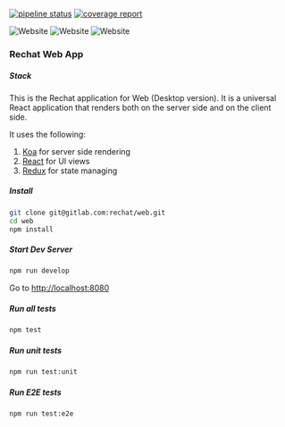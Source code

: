 [![pipeline status](https://gitlab.com/rechat/web/badges/stage/pipeline.svg)](https://gitlab.com/rechat/web/commits/stage)
[![coverage report](https://gitlab.com/rechat/web/badges/stage/coverage.svg)](https://gitlab.com/rechat/web/commits/stage)

![Website](https://img.shields.io/website/https/rechat.com.svg?down_message=down&label=production&logo=data%3Aimage%2Fpng%3Bbase64%2CiVBORw0KGgoAAAANSUhEUgAAAJYAAACWCAYAAAA8AXHiAAAABGdBTUEAALGPC%2FxhBQAAACBjSFJNAAB6JgAAgIQAAPoAAACA6AAAdTAAAOpgAAA6mAAAF3CculE8AAAABmJLR0QA%2FwD%2FAP%2BgvaeTAAAAB3RJTUUH4wYWDhkBQK%2BK6wAAH39JREFUeNrtnXuUXEWdxz9V93b3TCaZTIYkGAIhRAyBFQR5H5Fl1eDhtSjiA3XDQ0QEjOCKCscH7oIo4ArqssFFXhtkXYUIKCworC6yESTCEldAESQBEpKQyWSSmcz0vVX7R1V193T6ce%2Ft7pme5H7PqdPd91HPb%2F%2FqV7%2F6VZWgURw%2BBAJQNngIwAM0ghAAbZ8VeMAsYA6wFzAb2B2YAfQCPcBUIAdkgQzg2yBtECWfLuyI0CVBlXwqILAhD4wAw0A%2FsAnYCKwHXgZeAV4EVgFr0IQIsK0CEg9hr2TRBCX3HutsKPPJG%2BXwofIrprFzhAwXrk1DcCBwOHAIsABDpO6G0k4RBxrYjCHas8ATwOPAk0j60GCpZYSBRgHF1klIsGSNO5pUTnooNBrBdOC9CE4GjsRIokrFVYiCLCvNiyhUR%2FFX8Zoo%2BaxVlfVKFuWZ0mcr1Va1OMqvx0krWl51hWe0rRtd8qyT7pXqbiOa5QjuBpYh2AAIFJKidDRIQK54xR1NKJdpJ6bnA58GTgOmlRTBiW%2BBQNhiF%2BlSXkUuR5r2Q6X81rrePtBlwakVro36gDuA69D80XaPpW1rEINg0YlVWUqFGD3pMmARRi8qZbuMlUaKsUSldhoG%2Fg3Tnq%2FgdOUE0itao48mlYchlAQ%2BBXwVo3AX1feUTBMNmmKbSsxA4DLg2xTbNCw8HYFc9QkwmlQ%2BZjQyD7gFeDspoXYklBPsEeAM4AWKbW9Qh1y1iVAklTMhBMDJwK0YKRWQEmpHhCOYj5FepwN3298hTu%2BqQS5Z9U4pqXSBVBcDP8GYC1zCKal2PAiKJOrGtPnFlAuSw4aqRlCZWIcNlY4FJIIA%2BBpwlY1c2wRS7NhwynuAafuvoQnQJbypQq7tieUeNENoH02I5mvAJTjG6rL3dMmnrnC9HLrsWV3lPnWu6xrx1Us7yb2kiFqeSunVqqe4eYxS7u3zJNF41i5%2FCUbAhGj8Ql9VgVyju7HDKirqnwO%2BQapP7ewo1bs%2Bj5FgoxX6x4s6VzUdy%2BlUp2BIlY76UrgBnMJw4hSKwqbiwwZFaeUsrvOB5ZgpGUUtRT%2FFzgTHhT7gCOCPGD1coSlILUOWUmVdF2abbsCQKiQlVYoiJIYT04AbUIUZSgMroIoTlOaGZ2fzLgSOoYaoS7FTw6lKxyC5EGclKFH6BYcWRoFuKnVP4HcYadXovHyKHReOGxuBtwIvYUaQCkq7OI20kusSNL12eCm2mxevNDSt9Dvqe3FDvfdpYdpRzBuNxl9r6N%2BsuJsThLVp9QKXFK5ZRjmJ5RT2%2FYAVQEcJI1OkqAbHkW3AwcAfsFxyEssR6JMYUgWkpEpRHwLDlQ4Md9y1UX5VuwIftDdThT1FVDiufBDDoRAQsuTG32IWNYSk0ipFdDjBNAPDIQDPuacCnFj11fZ2u03RPjjJckU714heNEfam5WNoRPT17v52BnLXL%2FcjjNHYLi00ZkYDsSIMkWcbnBnrOCdscz1y%2B0WzcwADoQi0w6zn4oUKZLBcecwKBLrYPuZKu0pksJx52BwTlxmhXLpzRQp4sJxZwEazwdmodm97Gbt16Mo8vWU3EaU4GqrjCstfq12v9bC2ErxR81r3HJFfb7a4t5abVFaRkH1skSpv%2Fp5dLHsAezmYzbo6KlQpZUR1XW3UTfaOO9Gce%2BNk37csjRSrqjPxylDpXInqYuoLtEGjjtTgT0kZtcXSBX3FI3DcWgviVkiDzvvQDpF8%2BA4NFtCQb9KkaJZ2N0HZiZWxhu1QidV8KOkG%2BXdat9bjWYNbMZ6FiB6ejOlddRyrxURRYFttFCNrINLGreO8L3VaNbAZqyVl%2Bgjw16J0eJTpGgmpkrM2nxIjaMpGkfB5CAxG8mmSNFMZH1aRCw51isRtVUBdGo3aQPkfMyW182FBjXUeDSx4HbN9EB6ltgalAKVMm2skfHR%2BA1FUT5kV9CZhXmzBXoMG3QkhP4h6BvQBAOgRrRxuu4UyBxIAWFI43mqNeSeqE6A9TYUjl8u323OXxp9PJQkKAWoYdhvb8ETP8qhwkQxJkKoYOs2zYaNsGqN5n%2BfUyx%2FSvHo05pXV2uU0ogpAj8DYdBA%2B8eZY5woaN68ruOQLzhoaCswqRn5kxLUIBy8n%2BCJH7fHmGDrEDz6hOLWe0N%2B8lDIYJ9G9giEZyRYipZgsKXbZWttA2MQbFpKGcIEoZFiXZ2w8CjJ7VdleOaeHIvP9skGEG4Gz09tLC2CqE%2BsuKK%2F5JoQNjAGwaYlJXge%2BJ5Zg1Qgm4I9dhNcd2mGp5bl%2BJsjJeF6jbTvNWVmIaprSgN1Oq6I7jIlJMU9G5qzF0KbQQhDNEeyIIR93ih4%2BJYsV3w%2BQ7gZRFgcRTa01wPUrpdG6nT892qong%2B2%2By1b0xW2IcFcaX3PSLAghEvP9Vl2fYZsACo%2FDra3HRdip6xKKY0EywfwnoUedy%2FJklOgQtstpmgY7gSC5qFNpVU5hICMb8h17FGSpVdnYGtKrCZBypb0wxMIjlynHufx5fN91Osaz%2B1unobEYafsCsvhe0ax%2F8pin6OO8IwpIt1vpyGkxMJ0f0ob3euaL%2FhI35gn0l4xOVJiWXjSGFYPP1Cy6EQP%2BjUylVqJkVzHIsL9BuAMm1FCsya7neK%2B%2BHQP2SEIQyu1xtt2lDQPY5n3srSSS6wWK%2BrOih4lCFGcymkEUpp4DvorybuPlLBlbG1bbgZBlpZdFEPsEetYDqbK0mrMZaYV%2BdOmAtes16x5TRv%2FixrPSglvmCGY0WtqXani9E4SKPtv%2B8DxHvc%2F1NrNDQX2j2FnBcIQCECHjF4%2B7HzNfBBecbu8sInSutloO2KFoXHm%2BeelAVdcFeDPEARB9eeFgO4p8Nb5kk99xOO97%2FaMY59ORi4nof7mCMmkXsFg3jZ8E8sohXFGDAMItwLD2jgodgp6psIuUwSTOoqngY%2FkoX8QNvRrhrdAUOZrJmg%2FTw1DrKi1Vm2TCPe7GTqWJYPwhDm6PENNoaGB%2Fi3wy%2F9R%2FNd%2FhZx2qs%2FNX8%2BQyxWlXxxIYd7bc7Zg%2F70ljz2pkJMbbDhbP8IRahuoLRp%2FsuDAAyTHHCo58iDBPnMlb5gJ3V2CTIlfrwphaBg29GleelXz1DOKXz%2BheORJzdqXNQgQU4pkrdpu5d8r%2Fa52LWZ5%2FVgR6LJPqvxuBpzUsaEmPJBTQE4V3HFHgASWfitT%2BA%2FERaiMbeug%2FQSPPabtoR2NlcXzQOch7NPsNldy1tk%2Bp53kse%2Feoi75pQddk6BrkmDP2YK3HypZvAgGtsJDj4bceGfIA79SBMMar0cUBj6j6rLS90q%2Fq12LWd62NzdEGpRY%2FSTIQ2a24PYfByx7ICy4IyfFfvMEidlpITB%2BX2GfpqcDrvpShmfvy%2FGPn%2FHZ900m4iA0%2BXQj3HK9qeBrZvWq0PqaTemCkxd6%2FPSGLCuWZTn5OI9wE%2Bhhk%2BZ4ou2JFQca%2B0%2FNCv713w2jkuhZ7pXZu5rhWFIF2Y3wwg2aU07w%2BP3Pclz8cZ%2BuLkMmbQcavmckmhvhlue54GsmjOJe6msWWpPL%2FgskP7k%2By73fzzJ7F0HYR82BT6shq9khGraNNAMJ7CkqBHKw4llNX79GygQjJ9uwu%2FQK8AwBauaH7b8Lu%2Fu52gLf%2BmqGO%2F85yxtmCgJrG%2FO9xk0ZjpRSGmkWhHDiOyRP3ZPluGMkwXqN7%2BY9o9QnMZ6t81zpIU3RG3uskCQtDXjQv0WzcaO9lDDPGVmSjVpxlOkwQoAOIDMCd12f4cIzfYLA5MP3WuNB4SRZEELvNMF9N2f5%2BEd9Qy4%2FYl1W06GjlLsMbWduaBhWUvg56OgouZYA1QZSNZO3aXnD8B%2FXZzj5WI98YLwoxgLOkVFp%2BN6VGdDwr0vrm22ajebrWONssBMCyMO8WYLdZonitQRl6B8AVLz3pQTdp%2Fn2l8eeVKV5kHY24oavZzhhoUfQN7YKvWzanBI0l1RVdJd6c2ieB2zRnPJOzxxNFcYXWC76V9dqyOvI9eN5EL6uOfMDPuct8gjGgVQO7s8ggJuuzjB3d0E4aAgXW6eixjNV7slRkTeCVtmyqsVfYZCQyUC%2BH%2BbNkyz%2BmHFN8BqQyc%2BtMglEIaYUEA7B3LmSa75k2DTePl1Smj%2FWzOmC677iw3BZYaIKhFoDsir3WmNuaALJpJ0b8%2B1SLt%2Bv8emb5%2FMbNL1T4AffzdA7VRTmDROlDaxYqSAjiqPCmi8Bg5p%2FuNCnt8eO%2FhqYryzYq5x9K2E9%2BnZh7t8u9PjQiRLVp8eE8O2nvNsaHB7UsAECCUGg6z4vJgmOP9bjui9m2HsvQ6okw3mtjfRZu07z5DMKOutvKiKlMSsccajko%2B%2FzCqO%2FuAjDoldHuZjUGgJlJHBcwrrnL73AZ9nDiuGw9dtMtIZYDQynHRnedojkzE%2F6TJlC5T0g7JxerhPm7S7468M83rxPcTojqY1IKdOFPbxcsek1jdcr6lrvhQBGNJ8%2BI2MGpSp%2BN6hK3nl1rebPqzV9A9CZgzm7Ct44V%2BD7xamauAOKMDRG1Pe%2F22PpnQFyWv1yNYLmE6tBA6kjxEnv8jjpXfFax1V6I4ZH12C33RWCL%2BqWxelWe8%2BXnHyslyj90EqiXy1XXLEk4NGnFINbzEJaLcDrgH3mCs77kMcnPuzj%2BQkm2O2zZ3%2FAY%2BndYcu3dmrbVTpKQRAY5TNKcFKqEVKFNo7%2FeULxwKMKJptrtSzNUgJbNacu9OjsILZupSyprrw%2B4Jj3D%2FOLXynjqjMJZLeZXA89ePZPmgsuznP8WSNsscvU4hh%2B3SDm6CMkb9lPoLeWjRCTzK7UCK2xYzVJefdLlfc6oZmenpd%2FN4A8eOWKSIVyBSHQIXjPsSYDMgapQru0%2F5YfhVz61Tx%2Br8DrtqSxyrsKrXdHJ2RnC37%2BYMhZnx1JVC5H%2BhP%2B2oNtunqdNaP9Go%2BiDBN0aUsQmH%2F10jtD7n8oRE6t7xkhJTAMb5orOOjNpiqjSitt7V6bBjRf%2FqcAekRhvq%2BSZUUpGBkBf5bgx%2FeG3PvzEBHTe8PlbeFRErLCSOMWYYezvCeB81p9%2Fi%2Baiy7PQ1c0E4MUwDbN4QdIstniqC5Smjb%2Bu36mWL1K4XeU%2BVBVgVaAL7jh9vjeG06aHrCvYMZM0COtW%2FndtjrWWMGN4LZshQ9fMMKGPvAytgGjlDWEww80rROn%2BK49H%2Fi1GSQ4l5hCEDbIkk9pu8UueOz%2FFOtfj%2Be94fSy3h7B%2FLkShmvoWW2pY00QhKFprG3DcOo5I%2Fz2KYXfHb17cb5f%2By%2Bw3WCMKvLs6uv%2F%2B72GYU3QD%2BFASdhiw0DJ5wAEAyCGYMMqzfN%2FMZUdZ4TnpOKCuQLyumWaS%2FsZSMcAzuPU92HDRs37zsnz38tD%2FF2iewAIYRTr3GSYs1vMyW4NCMjnYZ8Fgs7pHrlsdMkjBQwOgm%2F94uOQw6Wx1xwR92j5WNhpieX7sHyF4iOL87y4ShtS5Ylc0QLjczV9F8Gu0%2BMRyz2XzcKdS7INlyfWiNimPWu6KBiZW4F4iynqoRVeDs3MnjUqDm2Dy78TcM2SgECC12P85WPl3fp99U6GSQ34fTXSsI24Xff0YJckxShzDLTG8t6GcKRat0Fz5HtHeOFPCq%2FXKM1hAgc4ARDAlKnFf36ihh4n80wuK1pqGmrbxRQFy3tZaGRhg9bGhWTfNwrImS25owzxK0cIKOi2G5m364rkasjlgCTrASKibYlVsLyXhUbgKvErF%2FpI6x%2FeKPxSv%2FiJhhZmuu10LDfn99CjigceCenqKvpVhXk498Mes2eJZKuc7Sz%2FoQdKPny8x9K7AuO9kMQXfILa7caqHG2nYzli%2FfyXIVdfFuDPFASBxvcFweuakUHNN76UKaxWjgtHxovP8%2FiP%2FwwZCRrzTZpoXeBYof26QtvwuS4BM8GfAf4MgegF9hLc9OOQNWt1YXvH2AW2UuuA%2FSSL3mM3WEv69xIwODIq24nQAsN3%2FcmRlrvNtBtsgZUCAmMGCAJjTPQ92LBW8z07T5Z0EtVJrc%2Be69PVLQjzCYihAQ8GBqxffCM%2BYGMcCom2kFytmStsVobLfIPCAJgs%2BN4dIa9vbFxq7bO34GPv92CT3RYyRjm1tZ4PbDb5EiTsFsdFXJVIlBal03Y6Vq14tAa%2FA15dpbj5hyGf%2FaSfXNeyNXvRJ3xuuytk04jZ1CwqObSVWBu3wMAg9HRHe8%2B9KwQMj8DJZ47w0lpNLjt2B3Z6EjYPAhE9KpJgwk3pqBDoEiy5PeTcRT6Tu5IZJ6Uw5oa5ewjO%2FYjH168L8OKsFtaAD32bNK%2Bt0%2FR0Rx%2BpumdyWdjwuubZlQppR78NIU73JjH7j7UI7adj1YHS4E2CP%2F9JcfudhgVJG8S56y4%2B22f6LEEwHMNRD7tubxBeetW0Zpyu0NnQjj5cggR%2FMshOkJPKQqVrFZ7xJ4PsAL8r4vstPk6yvf2xquk31h34u7eGjOSLLihxIazUmrWr4PyP%2BtCvC%2Ft7RvI5sqtzVj5jmB0nD87p7iPv85BZIym1Pc9nVKh0rSwICcEWmAwwaPJW9%2F0o%2FmZt54%2FVYl1BKfC64PcrFT%2B6OyxcSwIntc4%2Fy2PWHpJgWzz3Yjx44n%2FtyDDukiwFBx8gOe%2BjHmqtJpOLNzqVwqz%2BDtdr9p0rWPlwjo990EOt0wWXmvHChOsKHbQCcoLv3Gy6w6Sre53UmrGLYPGZHgxEXymsFdAh%2BO1KxfBwfMnppNY3L8tw%2FAkeI6t1YSqrsAkbow%2F7dEfjeT4wAvk1muOP83hkWZY5uwmWfCPDmWf4BGvHl1wTllhKgZwMj61Q3HO%2FtWslnPtzUuvc0z3mzpMEQ9FW2ygNogP%2B%2FJLmdyvjd4duYjybhWU3ZfnMZ3zENgjWa%2FSg8fcq9C7a%2FFaDZtvJcL1m1kzBkmuz%2FPTWLL12AapScNM%2FZTjz9PEl14QlFthuwxNc%2B33DqKRLwNxql55uwUUf92CLRkSUWp4EhjT3PGCIFddk4Mjl%2BfDNL2d4%2BsEcf784w1veLJg6GXwFXgg5Cb3d8FcLBB96v8%2FtN2T5wy9yfGKR2X7cuTu7wxTGm1yCNw0FmF3DG4aUoLbCwfsLnrgv2bAjCExX8KVvBlz%2B9Xz9fd4l6M3w4A%2ByLDxGGj%2F2BKVxpoKtg3Dwu4d5brVG5iLs2yBADcPecwRPP5ijsyOZ%2BcNtDeDyrrVxm%2B7rM9dzOeieCtO6ReEPVP5OaVzucIWzLspz820B%2Fq5juvFa2L6jwjijDw3X3mhqLanjnJNaXZPgs%2Bf4sFUbI2qd9JUCrxOef1Zx9%2F3JBxLu7Gp3rDAYvW%2F%2B3oIF8wV77SnYpUcUZg3cM5X%2BRG4zXKXgpm9lOHORlVxuy8hKMyUTYlQ4hghDEN1w3y8Vv35MFc7DSQInCf7ugx4H7C8JI56lo%2B1qnWtvDAqSIimccu66yPLDqFyXV28v0%2B3IVa1bbFF7TWgdq1AIAeQ13%2F5%2BY7LeSa1cFj53ng%2FbdKTJZaXAmwKPPa64%2BQdmhXIzup3yg6rcKDHO%2B9uR61U9JgdPte3Ga3GgQmCq4K4HFU%2BubExqua7ltFM8DjtEEg5Ek0AqBCYLvnh1nlfW6FFbDo0nysl1%2FgU%2BarD1p5ptvwcpZb%2Br9cdQuY9uJmJ4GngSwq2a795olI9GHPDcZh2fP9%2BHET36rKAq%2BdIKvBysWQOf%2FFy%2BEFc7OAI6Wx3AO4%2BUxXxF1ZkT6liqIqEqQVf4rms8M4ZQATBVcMdPQ557XhcU4SRwhs5TTvQ4%2BkiJ6i9RkmuULwzAmwb33hdy8WX5gqI9nuRS2nTL2Qzc%2BsOQU8%2FOm8nnqHlKlne1Q%2BhYrvyeD0P9muutNb6RBnWk%2FMIFGYixB2gYgDddcM13Ar54ZWC6RD0%2Bx76FoakY34crrg0444IR6Cqej9hKuAH1DgEVAt2C2%2B4MWf2yTjw5DXbor%2BG4hZKFR5dJrToIQ0OuK67Jc9aFefIj5l23QVyr4TbG9ayH6wfOGeGL%2F5DHnybQLVz9XAIt0SVnedZKsFIXWe13szJeSXerkYbW4Gdh0zrNklsbc1928QF84VM%2BiDrG0rJ8hiH40wU3Lw04%2FPhhfrNCFUwEruGb2cBaj97Z0PPg%2Fl8o3vKuEX60LMSfafbDGnUuULVyVLtWrx2KdaCMxIqiqFHhfpXfTjF02ziGMQNU%2BGfXGzTYEAZAt%2BD7%2Fx7wmj2kKB%2FEz4Nr%2BHwe3nG05PhjJNptZR2xfoIAvF0ETz%2BnOeqkEc68KM%2BfXzSuOc58ENqFuaOOlYtAIte9BoGJQ9itjqSEp1cq3nPWCMefNsyqtWaD3iBfQuRabU2Na%2FXaoVgHuqldobOxeHY7aWfI82IGsCc6JMiZ1uYcndde0dz4b8XNyeLmoTTvAP94iY83WRT826MiDIxjnZ4Et9wWsP87hzn1nBF%2B9qBiYMAeruSXHSvnyKOsdFOjz38uHDFnvRw8CZsHYNl9IScsGuGQ40a4%2B94Qb5pAdCTbQqBBaB9omlrp%2FJP6BuCe%2FwwJtd0oLOa%2BnFO7Bc88ryCb7KzA0NqUlvwgZMF8YQ4uSjB%2F56AUTOoU7L%2BP4KmVGjGJaIcKlLwvMHrXcAB3Lgu5c5li1zmCtx0keNshkgPfLJm7h2DXGYJJnTUOTNdmP691r2v%2Bslrz5ErFI48rHlmhWbfKjPNFN3iTWrvddr0mEMwb2ghMM1lu0jYRIbC1AUGogQ4BHSSXpwJEAHqLbk6pNDBFNGxSFtiBAaC2AUPa1FdGkO2GGT2C3ikwpUfQPako%2FZWCLUOwuV%2BzaTO8tkmzrR9jZ%2FOASQLPzvuPI6Ech%2FoEew2tA2YQhVgRnfULpys0UPtKxZMKVfNRehBkgrKUotkN5upJ2IGBCoAAQ7QQKC%2B%2FxJDIA3yzqsidtKpKuspxhOPQeh%2FIx3otymPjZLepmI%2Bx1y%2Fi5a%2BknoQEkcVIW6j4N3cDI4354wVtMG1UAXkfcyZUijZAYUQ4%2FpKnUQzbncpTpGgqRiSazfbH9v%2BTegbBKNB1rsUx1NV6rt4keBwpENEgW3detRUG46T5j%2Fp%2BY3l1b%2Ff7QH%2FiBmk3cjUrv9XiTJLPnY9cAP0S2NjkoqfYeeE4tFEC68Y7Nyl2OKyTwMvjnYsUOxxelsArVtEcfSBMlJls91nvezmieJzWi6feRChVrlebPK72Tq3J2Gp5jeI4qWvEVSu%2Fteq7Xt3pGp9RBye14iyeoPKKj%2BZF%2B0NGrjwSfq%2BEqMp2XHeOqOnEUfaj1E%2FU37XKUC9f1dKO0x6N1l3l9xyHXpTAKmBTxOKkSFENBVMDsFoCayjqWSmxUiSF485q4FWJme58tuxmihRx4bjzLBA6H4QVZTdTpIgLx50VUPQuetx%2B7jCrdlKMOUZxyf14CljPDrZqJ8WYQWO4sx7DJSQaD81GNMutLUJVtZ3UClBu0xidLGX3otiXotpwqJNukrwnKX%2Bc8tUrT5K0KzV3rfJFreNq%2BSr%2Bdpz5DWaK0Dm%2BAvBTGkE9Y18cIxzUr7BqBa1WoXHznqT8ccpXrzxJ0q5F6krli2vDq%2F%2F%2Bvc5Q6kaFAPdgRFk1Z94UKSpBYzizHsMhsKNCd%2BM14IfuxnjnNsWEgePKDzEc8sCsK4SihPoXYBvmxIpUaqWoB43hyjYMd9y1wqhQYZj2B%2BBWey2VWinqwXHkVgx3POzaIsGcIXNLFxZE7Qn8Dui1v41yX2%2B5VDOPKXNxtfjos5YibhmSlLXSO9WukSD%2B2nCl2wi8FXgJkAhDLMmqTpe407VeAi63L4ejoqmXTDOz3PyKGFvELUOSskYdTScZadaH48blGM54SLsSclWn5fKcoWLCouCX9TBwjI2gKdt1p9hh4DjxS%2BAdVkoaBglKiAWwx5ATo2aXP5gP%2FAaz%2FF6RTvekMHBc6AOOAP4IBc7AatMDFsmyutNJLafI%2FxE4uyTCidwxpWgOSjlwNoYjBYXdkQqqS6EQM4y8C%2Fi8fS4kJdfODI3hgMRw4i4MRypaD0YTq4RxaAL74lXAlYCPboBcSVyD48YdR0mtlZ96c5314kniUh01r424WEfN1%2FbXDKk0Ppor0VyF4UZxZ4xS7lBtd5k9hoqRCjwb6deAS2xkklTnmngoN0VEM3EoG3zgSjSXIvAQJZKqjFQu6spw5LJbOlkJdjFGgmmKuliKHReu6xPA54CrAd%2BSylCyAqmg3n5Yu5eRy0irkzGW1qn2t1c3nhQTDU6fMlswwOnA3RR1KkOqlzurRlCfEEVyQbFfnQfcArydoqhMCTbxUaqgS%2BAR4AzgBcp1qhqkgih60ugInIR6AWM8vQgYoDhpHZCOHCciStvOx7TpRZg2fgHwENFJBXEkzGjJ5frdEJgNXAYsoniYhip7LkX7oVI7jQC3YdrzFYq%2BecV9AyOQCuI2%2BmhyCYoWV42x1H8aOI3Rm%2BW6rlKUhRRjh3LfUtfVuTbqA%2B4ArsMYPcvb1iAiqSBpA1eSXtpmQjAdeC9GyT8S4yVRCeb5Uv8JN9tUnitd4mFRqcpKh83Vnim9V%2FqOqBJfpfepE0%2Bt%2BCoN86ulU69VNLrCM64uR6ekkVXqZCOwHMHdwDIEGwrPJ5RSlaooPkaTCxzBBGGB54JpCA4CDkNzKLAPsDvQ3VDaY4WxdNtpXVoa2IzgZTTPAb9F8DiaJ4E%2BBGZ740yFbg8SkcoVpzHsXmJMNTE604RGEhY0saKxdRaaOcBeGJLNxmwH3gv0YMwYWSAHZDDKpE9RfIuyzx0Z7i9a%2BqkwinaAocQwRjfqx%2BzBsRHjf%2F4KZuuEF4FVhKxB2PYoHpHnRvJhYV7FKS0JCeXw%2F4%2FAUlw0kKj%2FAAAAJXRFWHRkYXRlOmNyZWF0ZQAyMDE5LTA2LTIyVDE0OjI1OjAxLTA3OjAwFFiKzQAAACV0RVh0ZGF0ZTptb2RpZnkAMjAxOS0wNi0yMlQxNDoyNTowMS0wNzowMGUFMnEAAAAASUVORK5CYII%3D&up_message=up)
![Website](https://img.shields.io/website/https/irish.rechat.com.svg?down_message=down&label=irish&logo=data%3Aimage%2Fpng%3Bbase64%2CiVBORw0KGgoAAAANSUhEUgAAAJYAAACWCAYAAAA8AXHiAAAABGdBTUEAALGPC%2FxhBQAAACBjSFJNAAB6JgAAgIQAAPoAAACA6AAAdTAAAOpgAAA6mAAAF3CculE8AAAABmJLR0QA%2FwD%2FAP%2BgvaeTAAAAB3RJTUUH4wYWDhkBQK%2BK6wAAH39JREFUeNrtnXuUXEWdxz9V93b3TCaZTIYkGAIhRAyBFQR5H5Fl1eDhtSjiA3XDQ0QEjOCKCscH7oIo4ArqssFFXhtkXYUIKCworC6yESTCEldAESQBEpKQyWSSmcz0vVX7R1V193T6ce%2Ft7pme5H7PqdPd91HPb%2F%2FqV7%2F6VZWgURw%2BBAJQNngIwAM0ghAAbZ8VeMAsYA6wFzAb2B2YAfQCPcBUIAdkgQzg2yBtECWfLuyI0CVBlXwqILAhD4wAw0A%2FsAnYCKwHXgZeAV4EVgFr0IQIsK0CEg9hr2TRBCX3HutsKPPJG%2BXwofIrprFzhAwXrk1DcCBwOHAIsABDpO6G0k4RBxrYjCHas8ATwOPAk0j60GCpZYSBRgHF1klIsGSNO5pUTnooNBrBdOC9CE4GjsRIokrFVYiCLCvNiyhUR%2FFX8Zoo%2BaxVlfVKFuWZ0mcr1Va1OMqvx0krWl51hWe0rRtd8qyT7pXqbiOa5QjuBpYh2AAIFJKidDRIQK54xR1NKJdpJ6bnA58GTgOmlRTBiW%2BBQNhiF%2BlSXkUuR5r2Q6X81rrePtBlwakVro36gDuA69D80XaPpW1rEINg0YlVWUqFGD3pMmARRi8qZbuMlUaKsUSldhoG%2Fg3Tnq%2FgdOUE0itao48mlYchlAQ%2BBXwVo3AX1feUTBMNmmKbSsxA4DLg2xTbNCw8HYFc9QkwmlQ%2BZjQyD7gFeDspoXYklBPsEeAM4AWKbW9Qh1y1iVAklTMhBMDJwK0YKRWQEmpHhCOYj5FepwN3298hTu%2BqQS5Z9U4pqXSBVBcDP8GYC1zCKal2PAiKJOrGtPnFlAuSw4aqRlCZWIcNlY4FJIIA%2BBpwlY1c2wRS7NhwynuAafuvoQnQJbypQq7tieUeNENoH02I5mvAJTjG6rL3dMmnrnC9HLrsWV3lPnWu6xrx1Us7yb2kiFqeSunVqqe4eYxS7u3zJNF41i5%2FCUbAhGj8Ql9VgVyju7HDKirqnwO%2BQapP7ewo1bs%2Bj5FgoxX6x4s6VzUdy%2BlUp2BIlY76UrgBnMJw4hSKwqbiwwZFaeUsrvOB5ZgpGUUtRT%2FFzgTHhT7gCOCPGD1coSlILUOWUmVdF2abbsCQKiQlVYoiJIYT04AbUIUZSgMroIoTlOaGZ2fzLgSOoYaoS7FTw6lKxyC5EGclKFH6BYcWRoFuKnVP4HcYadXovHyKHReOGxuBtwIvYUaQCkq7OI20kusSNL12eCm2mxevNDSt9Dvqe3FDvfdpYdpRzBuNxl9r6N%2BsuJsThLVp9QKXFK5ZRjmJ5RT2%2FYAVQEcJI1OkqAbHkW3AwcAfsFxyEssR6JMYUgWkpEpRHwLDlQ4Md9y1UX5VuwIftDdThT1FVDiufBDDoRAQsuTG32IWNYSk0ipFdDjBNAPDIQDPuacCnFj11fZ2u03RPjjJckU714heNEfam5WNoRPT17v52BnLXL%2FcjjNHYLi00ZkYDsSIMkWcbnBnrOCdscz1y%2B0WzcwADoQi0w6zn4oUKZLBcecwKBLrYPuZKu0pksJx52BwTlxmhXLpzRQp4sJxZwEazwdmodm97Gbt16Mo8vWU3EaU4GqrjCstfq12v9bC2ErxR81r3HJFfb7a4t5abVFaRkH1skSpv%2Fp5dLHsAezmYzbo6KlQpZUR1XW3UTfaOO9Gce%2BNk37csjRSrqjPxylDpXInqYuoLtEGjjtTgT0kZtcXSBX3FI3DcWgviVkiDzvvQDpF8%2BA4NFtCQb9KkaJZ2N0HZiZWxhu1QidV8KOkG%2BXdat9bjWYNbMZ6FiB6ejOlddRyrxURRYFttFCNrINLGreO8L3VaNbAZqyVl%2Bgjw16J0eJTpGgmpkrM2nxIjaMpGkfB5CAxG8mmSNFMZH1aRCw51isRtVUBdGo3aQPkfMyW182FBjXUeDSx4HbN9EB6ltgalAKVMm2skfHR%2BA1FUT5kV9CZhXmzBXoMG3QkhP4h6BvQBAOgRrRxuu4UyBxIAWFI43mqNeSeqE6A9TYUjl8u323OXxp9PJQkKAWoYdhvb8ETP8qhwkQxJkKoYOs2zYaNsGqN5n%2BfUyx%2FSvHo05pXV2uU0ogpAj8DYdBA%2B8eZY5woaN68ruOQLzhoaCswqRn5kxLUIBy8n%2BCJH7fHmGDrEDz6hOLWe0N%2B8lDIYJ9G9giEZyRYipZgsKXbZWttA2MQbFpKGcIEoZFiXZ2w8CjJ7VdleOaeHIvP9skGEG4Gz09tLC2CqE%2BsuKK%2F5JoQNjAGwaYlJXge%2BJ5Zg1Qgm4I9dhNcd2mGp5bl%2BJsjJeF6jbTvNWVmIaprSgN1Oq6I7jIlJMU9G5qzF0KbQQhDNEeyIIR93ih4%2BJYsV3w%2BQ7gZRFgcRTa01wPUrpdG6nT892qong%2B2%2By1b0xW2IcFcaX3PSLAghEvP9Vl2fYZsACo%2FDra3HRdip6xKKY0EywfwnoUedy%2FJklOgQtstpmgY7gSC5qFNpVU5hICMb8h17FGSpVdnYGtKrCZBypb0wxMIjlynHufx5fN91Osaz%2B1unobEYafsCsvhe0ax%2F8pin6OO8IwpIt1vpyGkxMJ0f0ob3euaL%2FhI35gn0l4xOVJiWXjSGFYPP1Cy6EQP%2BjUylVqJkVzHIsL9BuAMm1FCsya7neK%2B%2BHQP2SEIQyu1xtt2lDQPY5n3srSSS6wWK%2BrOih4lCFGcymkEUpp4DvorybuPlLBlbG1bbgZBlpZdFEPsEetYDqbK0mrMZaYV%2BdOmAtes16x5TRv%2FixrPSglvmCGY0WtqXani9E4SKPtv%2B8DxHvc%2F1NrNDQX2j2FnBcIQCECHjF4%2B7HzNfBBecbu8sInSutloO2KFoXHm%2BeelAVdcFeDPEARB9eeFgO4p8Nb5kk99xOO97%2FaMY59ORi4nof7mCMmkXsFg3jZ8E8sohXFGDAMItwLD2jgodgp6psIuUwSTOoqngY%2FkoX8QNvRrhrdAUOZrJmg%2FTw1DrKi1Vm2TCPe7GTqWJYPwhDm6PENNoaGB%2Fi3wy%2F9R%2FNd%2FhZx2qs%2FNX8%2BQyxWlXxxIYd7bc7Zg%2F70ljz2pkJMbbDhbP8IRahuoLRp%2FsuDAAyTHHCo58iDBPnMlb5gJ3V2CTIlfrwphaBg29GleelXz1DOKXz%2BheORJzdqXNQgQU4pkrdpu5d8r%2Fa52LWZ5%2FVgR6LJPqvxuBpzUsaEmPJBTQE4V3HFHgASWfitT%2BA%2FERaiMbeug%2FQSPPabtoR2NlcXzQOch7NPsNldy1tk%2Bp53kse%2Feoi75pQddk6BrkmDP2YK3HypZvAgGtsJDj4bceGfIA79SBMMar0cUBj6j6rLS90q%2Fq12LWd62NzdEGpRY%2FSTIQ2a24PYfByx7ICy4IyfFfvMEidlpITB%2BX2GfpqcDrvpShmfvy%2FGPn%2FHZ900m4iA0%2BXQj3HK9qeBrZvWq0PqaTemCkxd6%2FPSGLCuWZTn5OI9wE%2Bhhk%2BZ4ou2JFQca%2B0%2FNCv713w2jkuhZ7pXZu5rhWFIF2Y3wwg2aU07w%2BP3Pclz8cZ%2BuLkMmbQcavmckmhvhlue54GsmjOJe6msWWpPL%2FgskP7k%2By73fzzJ7F0HYR82BT6shq9khGraNNAMJ7CkqBHKw4llNX79GygQjJ9uwu%2FQK8AwBauaH7b8Lu%2Fu52gLf%2BmqGO%2F85yxtmCgJrG%2FO9xk0ZjpRSGmkWhHDiOyRP3ZPluGMkwXqN7%2BY9o9QnMZ6t81zpIU3RG3uskCQtDXjQv0WzcaO9lDDPGVmSjVpxlOkwQoAOIDMCd12f4cIzfYLA5MP3WuNB4SRZEELvNMF9N2f5%2BEd9Qy4%2FYl1W06GjlLsMbWduaBhWUvg56OgouZYA1QZSNZO3aXnD8B%2FXZzj5WI98YLwoxgLOkVFp%2BN6VGdDwr0vrm22ajebrWONssBMCyMO8WYLdZonitQRl6B8AVLz3pQTdp%2Fn2l8eeVKV5kHY24oavZzhhoUfQN7YKvWzanBI0l1RVdJd6c2ieB2zRnPJOzxxNFcYXWC76V9dqyOvI9eN5EL6uOfMDPuct8gjGgVQO7s8ggJuuzjB3d0E4aAgXW6eixjNV7slRkTeCVtmyqsVfYZCQyUC%2BH%2BbNkyz%2BmHFN8BqQyc%2BtMglEIaYUEA7B3LmSa75k2DTePl1Smj%2FWzOmC677iw3BZYaIKhFoDsir3WmNuaALJpJ0b8%2B1SLt%2Bv8emb5%2FMbNL1T4AffzdA7VRTmDROlDaxYqSAjiqPCmi8Bg5p%2FuNCnt8eO%2FhqYryzYq5x9K2E9%2BnZh7t8u9PjQiRLVp8eE8O2nvNsaHB7UsAECCUGg6z4vJgmOP9bjui9m2HsvQ6okw3mtjfRZu07z5DMKOutvKiKlMSsccajko%2B%2FzCqO%2FuAjDoldHuZjUGgJlJHBcwrrnL73AZ9nDiuGw9dtMtIZYDQynHRnedojkzE%2F6TJlC5T0g7JxerhPm7S7468M83rxPcTojqY1IKdOFPbxcsek1jdcr6lrvhQBGNJ8%2BI2MGpSp%2BN6hK3nl1rebPqzV9A9CZgzm7Ct44V%2BD7xamauAOKMDRG1Pe%2F22PpnQFyWv1yNYLmE6tBA6kjxEnv8jjpXfFax1V6I4ZH12C33RWCL%2BqWxelWe8%2BXnHyslyj90EqiXy1XXLEk4NGnFINbzEJaLcDrgH3mCs77kMcnPuzj%2BQkm2O2zZ3%2FAY%2BndYcu3dmrbVTpKQRAY5TNKcFKqEVKFNo7%2FeULxwKMKJptrtSzNUgJbNacu9OjsILZupSyprrw%2B4Jj3D%2FOLXynjqjMJZLeZXA89ePZPmgsuznP8WSNsscvU4hh%2B3SDm6CMkb9lPoLeWjRCTzK7UCK2xYzVJefdLlfc6oZmenpd%2FN4A8eOWKSIVyBSHQIXjPsSYDMgapQru0%2F5YfhVz61Tx%2Br8DrtqSxyrsKrXdHJ2RnC37%2BYMhZnx1JVC5H%2BhP%2B2oNtunqdNaP9Go%2BiDBN0aUsQmH%2F10jtD7n8oRE6t7xkhJTAMb5orOOjNpiqjSitt7V6bBjRf%2FqcAekRhvq%2BSZUUpGBkBf5bgx%2FeG3PvzEBHTe8PlbeFRErLCSOMWYYezvCeB81p9%2Fi%2Baiy7PQ1c0E4MUwDbN4QdIstniqC5Smjb%2Bu36mWL1K4XeU%2BVBVgVaAL7jh9vjeG06aHrCvYMZM0COtW%2FndtjrWWMGN4LZshQ9fMMKGPvAytgGjlDWEww80rROn%2BK49H%2Fi1GSQ4l5hCEDbIkk9pu8UueOz%2FFOtfj%2Be94fSy3h7B%2FLkShmvoWW2pY00QhKFprG3DcOo5I%2Fz2KYXfHb17cb5f%2By%2Bw3WCMKvLs6uv%2F%2B72GYU3QD%2BFASdhiw0DJ5wAEAyCGYMMqzfN%2FMZUdZ4TnpOKCuQLyumWaS%2FsZSMcAzuPU92HDRs37zsnz38tD%2FF2iewAIYRTr3GSYs1vMyW4NCMjnYZ8Fgs7pHrlsdMkjBQwOgm%2F94uOQw6Wx1xwR92j5WNhpieX7sHyF4iOL87y4ShtS5Ylc0QLjczV9F8Gu0%2BMRyz2XzcKdS7INlyfWiNimPWu6KBiZW4F4iynqoRVeDs3MnjUqDm2Dy78TcM2SgECC12P85WPl3fp99U6GSQ34fTXSsI24Xff0YJckxShzDLTG8t6GcKRat0Fz5HtHeOFPCq%2FXKM1hAgc4ARDAlKnFf36ihh4n80wuK1pqGmrbxRQFy3tZaGRhg9bGhWTfNwrImS25owzxK0cIKOi2G5m364rkasjlgCTrASKibYlVsLyXhUbgKvErF%2FpI6x%2FeKPxSv%2FiJhhZmuu10LDfn99CjigceCenqKvpVhXk498Mes2eJZKuc7Sz%2FoQdKPny8x9K7AuO9kMQXfILa7caqHG2nYzli%2FfyXIVdfFuDPFASBxvcFweuakUHNN76UKaxWjgtHxovP8%2FiP%2FwwZCRrzTZpoXeBYof26QtvwuS4BM8GfAf4MgegF9hLc9OOQNWt1YXvH2AW2UuuA%2FSSL3mM3WEv69xIwODIq24nQAsN3%2FcmRlrvNtBtsgZUCAmMGCAJjTPQ92LBW8z07T5Z0EtVJrc%2Be69PVLQjzCYihAQ8GBqxffCM%2BYGMcCom2kFytmStsVobLfIPCAJgs%2BN4dIa9vbFxq7bO34GPv92CT3RYyRjm1tZ4PbDb5EiTsFsdFXJVIlBal03Y6Vq14tAa%2FA15dpbj5hyGf%2FaSfXNeyNXvRJ3xuuytk04jZ1CwqObSVWBu3wMAg9HRHe8%2B9KwQMj8DJZ47w0lpNLjt2B3Z6EjYPAhE9KpJgwk3pqBDoEiy5PeTcRT6Tu5IZJ6Uw5oa5ewjO%2FYjH168L8OKsFtaAD32bNK%2Bt0%2FR0Rx%2BpumdyWdjwuubZlQppR78NIU73JjH7j7UI7adj1YHS4E2CP%2F9JcfudhgVJG8S56y4%2B22f6LEEwHMNRD7tubxBeetW0Zpyu0NnQjj5cggR%2FMshOkJPKQqVrFZ7xJ4PsAL8r4vstPk6yvf2xquk31h34u7eGjOSLLihxIazUmrWr4PyP%2BtCvC%2Ft7RvI5sqtzVj5jmB0nD87p7iPv85BZIym1Pc9nVKh0rSwICcEWmAwwaPJW9%2F0o%2FmZt54%2FVYl1BKfC64PcrFT%2B6OyxcSwIntc4%2Fy2PWHpJgWzz3Yjx44n%2FtyDDukiwFBx8gOe%2BjHmqtJpOLNzqVwqz%2BDtdr9p0rWPlwjo990EOt0wWXmvHChOsKHbQCcoLv3Gy6w6Sre53UmrGLYPGZHgxEXymsFdAh%2BO1KxfBwfMnppNY3L8tw%2FAkeI6t1YSqrsAkbow%2F7dEfjeT4wAvk1muOP83hkWZY5uwmWfCPDmWf4BGvHl1wTllhKgZwMj61Q3HO%2FtWslnPtzUuvc0z3mzpMEQ9FW2ygNogP%2B%2FJLmdyvjd4duYjybhWU3ZfnMZ3zENgjWa%2FSg8fcq9C7a%2FFaDZtvJcL1m1kzBkmuz%2FPTWLL12AapScNM%2FZTjz9PEl14QlFthuwxNc%2B33DqKRLwNxql55uwUUf92CLRkSUWp4EhjT3PGCIFddk4Mjl%2BfDNL2d4%2BsEcf784w1veLJg6GXwFXgg5Cb3d8FcLBB96v8%2FtN2T5wy9yfGKR2X7cuTu7wxTGm1yCNw0FmF3DG4aUoLbCwfsLnrgv2bAjCExX8KVvBlz%2B9Xz9fd4l6M3w4A%2ByLDxGGj%2F2BKVxpoKtg3Dwu4d5brVG5iLs2yBADcPecwRPP5ijsyOZ%2BcNtDeDyrrVxm%2B7rM9dzOeieCtO6ReEPVP5OaVzucIWzLspz820B%2Fq5juvFa2L6jwjijDw3X3mhqLanjnJNaXZPgs%2Bf4sFUbI2qd9JUCrxOef1Zx9%2F3JBxLu7Gp3rDAYvW%2F%2B3oIF8wV77SnYpUcUZg3cM5X%2BRG4zXKXgpm9lOHORlVxuy8hKMyUTYlQ4hghDEN1w3y8Vv35MFc7DSQInCf7ugx4H7C8JI56lo%2B1qnWtvDAqSIimccu66yPLDqFyXV28v0%2B3IVa1bbFF7TWgdq1AIAeQ13%2F5%2BY7LeSa1cFj53ng%2FbdKTJZaXAmwKPPa64%2BQdmhXIzup3yg6rcKDHO%2B9uR61U9JgdPte3Ga3GgQmCq4K4HFU%2BubExqua7ltFM8DjtEEg5Ek0AqBCYLvnh1nlfW6FFbDo0nysl1%2FgU%2BarD1p5ptvwcpZb%2Br9cdQuY9uJmJ4GngSwq2a795olI9GHPDcZh2fP9%2BHET36rKAq%2BdIKvBysWQOf%2FFy%2BEFc7OAI6Wx3AO4%2BUxXxF1ZkT6liqIqEqQVf4rms8M4ZQATBVcMdPQ557XhcU4SRwhs5TTvQ4%2BkiJ6i9RkmuULwzAmwb33hdy8WX5gqI9nuRS2nTL2Qzc%2BsOQU8%2FOm8nnqHlKlne1Q%2BhYrvyeD0P9muutNb6RBnWk%2FMIFGYixB2gYgDddcM13Ar54ZWC6RD0%2Bx76FoakY34crrg0444IR6Cqej9hKuAH1DgEVAt2C2%2B4MWf2yTjw5DXbor%2BG4hZKFR5dJrToIQ0OuK67Jc9aFefIj5l23QVyr4TbG9ayH6wfOGeGL%2F5DHnybQLVz9XAIt0SVnedZKsFIXWe13szJeSXerkYbW4Gdh0zrNklsbc1928QF84VM%2BiDrG0rJ8hiH40wU3Lw04%2FPhhfrNCFUwEruGb2cBaj97Z0PPg%2Fl8o3vKuEX60LMSfafbDGnUuULVyVLtWrx2KdaCMxIqiqFHhfpXfTjF02ziGMQNU%2BGfXGzTYEAZAt%2BD7%2Fx7wmj2kKB%2FEz4Nr%2BHwe3nG05PhjJNptZR2xfoIAvF0ETz%2BnOeqkEc68KM%2BfXzSuOc58ENqFuaOOlYtAIte9BoGJQ9itjqSEp1cq3nPWCMefNsyqtWaD3iBfQuRabU2Na%2FXaoVgHuqldobOxeHY7aWfI82IGsCc6JMiZ1uYcndde0dz4b8XNyeLmoTTvAP94iY83WRT826MiDIxjnZ4Et9wWsP87hzn1nBF%2B9qBiYMAeruSXHSvnyKOsdFOjz38uHDFnvRw8CZsHYNl9IScsGuGQ40a4%2B94Qb5pAdCTbQqBBaB9omlrp%2FJP6BuCe%2FwwJtd0oLOa%2BnFO7Bc88ryCb7KzA0NqUlvwgZMF8YQ4uSjB%2F56AUTOoU7L%2BP4KmVGjGJaIcKlLwvMHrXcAB3Lgu5c5li1zmCtx0keNshkgPfLJm7h2DXGYJJnTUOTNdmP691r2v%2Bslrz5ErFI48rHlmhWbfKjPNFN3iTWrvddr0mEMwb2ghMM1lu0jYRIbC1AUGogQ4BHSSXpwJEAHqLbk6pNDBFNGxSFtiBAaC2AUPa1FdGkO2GGT2C3ikwpUfQPako%2FZWCLUOwuV%2BzaTO8tkmzrR9jZ%2FOASQLPzvuPI6Ech%2FoEew2tA2YQhVgRnfULpys0UPtKxZMKVfNRehBkgrKUotkN5upJ2IGBCoAAQ7QQKC%2B%2FxJDIA3yzqsidtKpKuspxhOPQeh%2FIx3otymPjZLepmI%2Bx1y%2Fi5a%2BknoQEkcVIW6j4N3cDI4354wVtMG1UAXkfcyZUijZAYUQ4%2FpKnUQzbncpTpGgqRiSazfbH9v%2BTegbBKNB1rsUx1NV6rt4keBwpENEgW3detRUG46T5j%2Fp%2BY3l1b%2Ff7QH%2FiBmk3cjUrv9XiTJLPnY9cAP0S2NjkoqfYeeE4tFEC68Y7Nyl2OKyTwMvjnYsUOxxelsArVtEcfSBMlJls91nvezmieJzWi6feRChVrlebPK72Tq3J2Gp5jeI4qWvEVSu%2Fteq7Xt3pGp9RBye14iyeoPKKj%2BZF%2B0NGrjwSfq%2BEqMp2XHeOqOnEUfaj1E%2FU37XKUC9f1dKO0x6N1l3l9xyHXpTAKmBTxOKkSFENBVMDsFoCayjqWSmxUiSF485q4FWJme58tuxmihRx4bjzLBA6H4QVZTdTpIgLx50VUPQuetx%2B7jCrdlKMOUZxyf14CljPDrZqJ8WYQWO4sx7DJSQaD81GNMutLUJVtZ3UClBu0xidLGX3otiXotpwqJNukrwnKX%2Bc8tUrT5K0KzV3rfJFreNq%2BSr%2Bdpz5DWaK0Dm%2BAvBTGkE9Y18cIxzUr7BqBa1WoXHznqT8ccpXrzxJ0q5F6krli2vDq%2F%2F%2Bvc5Q6kaFAPdgRFk1Z94UKSpBYzizHsMhsKNCd%2BM14IfuxnjnNsWEgePKDzEc8sCsK4SihPoXYBvmxIpUaqWoB43hyjYMd9y1wqhQYZj2B%2BBWey2VWinqwXHkVgx3POzaIsGcIXNLFxZE7Qn8Dui1v41yX2%2B5VDOPKXNxtfjos5YibhmSlLXSO9WukSD%2B2nCl2wi8FXgJkAhDLMmqTpe407VeAi63L4ejoqmXTDOz3PyKGFvELUOSskYdTScZadaH48blGM54SLsSclWn5fKcoWLCouCX9TBwjI2gKdt1p9hh4DjxS%2BAdVkoaBglKiAWwx5ATo2aXP5gP%2FAaz%2FF6RTvekMHBc6AOOAP4IBc7AatMDFsmyutNJLafI%2FxE4uyTCidwxpWgOSjlwNoYjBYXdkQqqS6EQM4y8C%2Fi8fS4kJdfODI3hgMRw4i4MRypaD0YTq4RxaAL74lXAlYCPboBcSVyD48YdR0mtlZ96c5314kniUh01r424WEfN1%2FbXDKk0Ppor0VyF4UZxZ4xS7lBtd5k9hoqRCjwb6deAS2xkklTnmngoN0VEM3EoG3zgSjSXIvAQJZKqjFQu6spw5LJbOlkJdjFGgmmKuliKHReu6xPA54CrAd%2BSylCyAqmg3n5Yu5eRy0irkzGW1qn2t1c3nhQTDU6fMlswwOnA3RR1KkOqlzurRlCfEEVyQbFfnQfcArydoqhMCTbxUaqgS%2BAR4AzgBcp1qhqkgih60ugInIR6AWM8vQgYoDhpHZCOHCciStvOx7TpRZg2fgHwENFJBXEkzGjJ5frdEJgNXAYsoniYhip7LkX7oVI7jQC3YdrzFYq%2BecV9AyOQCuI2%2BmhyCYoWV42x1H8aOI3Rm%2BW6rlKUhRRjh3LfUtfVuTbqA%2B4ArsMYPcvb1iAiqSBpA1eSXtpmQjAdeC9GyT8S4yVRCeb5Uv8JN9tUnitd4mFRqcpKh83Vnim9V%2FqOqBJfpfepE0%2Bt%2BCoN86ulU69VNLrCM64uR6ekkVXqZCOwHMHdwDIEGwrPJ5RSlaooPkaTCxzBBGGB54JpCA4CDkNzKLAPsDvQ3VDaY4WxdNtpXVoa2IzgZTTPAb9F8DiaJ4E%2BBGZ740yFbg8SkcoVpzHsXmJMNTE604RGEhY0saKxdRaaOcBeGJLNxmwH3gv0YMwYWSAHZDDKpE9RfIuyzx0Z7i9a%2BqkwinaAocQwRjfqx%2BzBsRHjf%2F4KZuuEF4FVhKxB2PYoHpHnRvJhYV7FKS0JCeXw%2F4%2FAUlw0kKj%2FAAAAJXRFWHRkYXRlOmNyZWF0ZQAyMDE5LTA2LTIyVDE0OjI1OjAxLTA3OjAwFFiKzQAAACV0RVh0ZGF0ZTptb2RpZnkAMjAxOS0wNi0yMlQxNDoyNTowMS0wNzowMGUFMnEAAAAASUVORK5CYII%3D&up_message=up)
![Website](https://img.shields.io/website/https/alpha.rechat.com.svg?down_message=down&label=alpha&logo=data%3Aimage%2Fpng%3Bbase64%2CiVBORw0KGgoAAAANSUhEUgAAAJYAAACWCAYAAAA8AXHiAAAABGdBTUEAALGPC%2FxhBQAAACBjSFJNAAB6JgAAgIQAAPoAAACA6AAAdTAAAOpgAAA6mAAAF3CculE8AAAABmJLR0QA%2FwD%2FAP%2BgvaeTAAAAB3RJTUUH4wYWDhkBQK%2BK6wAAH39JREFUeNrtnXuUXEWdxz9V93b3TCaZTIYkGAIhRAyBFQR5H5Fl1eDhtSjiA3XDQ0QEjOCKCscH7oIo4ArqssFFXhtkXYUIKCworC6yESTCEldAESQBEpKQyWSSmcz0vVX7R1V193T6ce%2Ft7pme5H7PqdPd91HPb%2F%2FqV7%2F6VZWgURw%2BBAJQNngIwAM0ghAAbZ8VeMAsYA6wFzAb2B2YAfQCPcBUIAdkgQzg2yBtECWfLuyI0CVBlXwqILAhD4wAw0A%2FsAnYCKwHXgZeAV4EVgFr0IQIsK0CEg9hr2TRBCX3HutsKPPJG%2BXwofIrprFzhAwXrk1DcCBwOHAIsABDpO6G0k4RBxrYjCHas8ATwOPAk0j60GCpZYSBRgHF1klIsGSNO5pUTnooNBrBdOC9CE4GjsRIokrFVYiCLCvNiyhUR%2FFX8Zoo%2BaxVlfVKFuWZ0mcr1Va1OMqvx0krWl51hWe0rRtd8qyT7pXqbiOa5QjuBpYh2AAIFJKidDRIQK54xR1NKJdpJ6bnA58GTgOmlRTBiW%2BBQNhiF%2BlSXkUuR5r2Q6X81rrePtBlwakVro36gDuA69D80XaPpW1rEINg0YlVWUqFGD3pMmARRi8qZbuMlUaKsUSldhoG%2Fg3Tnq%2FgdOUE0itao48mlYchlAQ%2BBXwVo3AX1feUTBMNmmKbSsxA4DLg2xTbNCw8HYFc9QkwmlQ%2BZjQyD7gFeDspoXYklBPsEeAM4AWKbW9Qh1y1iVAklTMhBMDJwK0YKRWQEmpHhCOYj5FepwN3298hTu%2BqQS5Z9U4pqXSBVBcDP8GYC1zCKal2PAiKJOrGtPnFlAuSw4aqRlCZWIcNlY4FJIIA%2BBpwlY1c2wRS7NhwynuAafuvoQnQJbypQq7tieUeNENoH02I5mvAJTjG6rL3dMmnrnC9HLrsWV3lPnWu6xrx1Us7yb2kiFqeSunVqqe4eYxS7u3zJNF41i5%2FCUbAhGj8Ql9VgVyju7HDKirqnwO%2BQapP7ewo1bs%2Bj5FgoxX6x4s6VzUdy%2BlUp2BIlY76UrgBnMJw4hSKwqbiwwZFaeUsrvOB5ZgpGUUtRT%2FFzgTHhT7gCOCPGD1coSlILUOWUmVdF2abbsCQKiQlVYoiJIYT04AbUIUZSgMroIoTlOaGZ2fzLgSOoYaoS7FTw6lKxyC5EGclKFH6BYcWRoFuKnVP4HcYadXovHyKHReOGxuBtwIvYUaQCkq7OI20kusSNL12eCm2mxevNDSt9Dvqe3FDvfdpYdpRzBuNxl9r6N%2BsuJsThLVp9QKXFK5ZRjmJ5RT2%2FYAVQEcJI1OkqAbHkW3AwcAfsFxyEssR6JMYUgWkpEpRHwLDlQ4Md9y1UX5VuwIftDdThT1FVDiufBDDoRAQsuTG32IWNYSk0ipFdDjBNAPDIQDPuacCnFj11fZ2u03RPjjJckU714heNEfam5WNoRPT17v52BnLXL%2FcjjNHYLi00ZkYDsSIMkWcbnBnrOCdscz1y%2B0WzcwADoQi0w6zn4oUKZLBcecwKBLrYPuZKu0pksJx52BwTlxmhXLpzRQp4sJxZwEazwdmodm97Gbt16Mo8vWU3EaU4GqrjCstfq12v9bC2ErxR81r3HJFfb7a4t5abVFaRkH1skSpv%2Fp5dLHsAezmYzbo6KlQpZUR1XW3UTfaOO9Gce%2BNk37csjRSrqjPxylDpXInqYuoLtEGjjtTgT0kZtcXSBX3FI3DcWgviVkiDzvvQDpF8%2BA4NFtCQb9KkaJZ2N0HZiZWxhu1QidV8KOkG%2BXdat9bjWYNbMZ6FiB6ejOlddRyrxURRYFttFCNrINLGreO8L3VaNbAZqyVl%2Bgjw16J0eJTpGgmpkrM2nxIjaMpGkfB5CAxG8mmSNFMZH1aRCw51isRtVUBdGo3aQPkfMyW182FBjXUeDSx4HbN9EB6ltgalAKVMm2skfHR%2BA1FUT5kV9CZhXmzBXoMG3QkhP4h6BvQBAOgRrRxuu4UyBxIAWFI43mqNeSeqE6A9TYUjl8u323OXxp9PJQkKAWoYdhvb8ETP8qhwkQxJkKoYOs2zYaNsGqN5n%2BfUyx%2FSvHo05pXV2uU0ogpAj8DYdBA%2B8eZY5woaN68ruOQLzhoaCswqRn5kxLUIBy8n%2BCJH7fHmGDrEDz6hOLWe0N%2B8lDIYJ9G9giEZyRYipZgsKXbZWttA2MQbFpKGcIEoZFiXZ2w8CjJ7VdleOaeHIvP9skGEG4Gz09tLC2CqE%2BsuKK%2F5JoQNjAGwaYlJXge%2BJ5Zg1Qgm4I9dhNcd2mGp5bl%2BJsjJeF6jbTvNWVmIaprSgN1Oq6I7jIlJMU9G5qzF0KbQQhDNEeyIIR93ih4%2BJYsV3w%2BQ7gZRFgcRTa01wPUrpdG6nT892qong%2B2%2By1b0xW2IcFcaX3PSLAghEvP9Vl2fYZsACo%2FDra3HRdip6xKKY0EywfwnoUedy%2FJklOgQtstpmgY7gSC5qFNpVU5hICMb8h17FGSpVdnYGtKrCZBypb0wxMIjlynHufx5fN91Osaz%2B1unobEYafsCsvhe0ax%2F8pin6OO8IwpIt1vpyGkxMJ0f0ob3euaL%2FhI35gn0l4xOVJiWXjSGFYPP1Cy6EQP%2BjUylVqJkVzHIsL9BuAMm1FCsya7neK%2B%2BHQP2SEIQyu1xtt2lDQPY5n3srSSS6wWK%2BrOih4lCFGcymkEUpp4DvorybuPlLBlbG1bbgZBlpZdFEPsEetYDqbK0mrMZaYV%2BdOmAtes16x5TRv%2FixrPSglvmCGY0WtqXani9E4SKPtv%2B8DxHvc%2F1NrNDQX2j2FnBcIQCECHjF4%2B7HzNfBBecbu8sInSutloO2KFoXHm%2BeelAVdcFeDPEARB9eeFgO4p8Nb5kk99xOO97%2FaMY59ORi4nof7mCMmkXsFg3jZ8E8sohXFGDAMItwLD2jgodgp6psIuUwSTOoqngY%2FkoX8QNvRrhrdAUOZrJmg%2FTw1DrKi1Vm2TCPe7GTqWJYPwhDm6PENNoaGB%2Fi3wy%2F9R%2FNd%2FhZx2qs%2FNX8%2BQyxWlXxxIYd7bc7Zg%2F70ljz2pkJMbbDhbP8IRahuoLRp%2FsuDAAyTHHCo58iDBPnMlb5gJ3V2CTIlfrwphaBg29GleelXz1DOKXz%2BheORJzdqXNQgQU4pkrdpu5d8r%2Fa52LWZ5%2FVgR6LJPqvxuBpzUsaEmPJBTQE4V3HFHgASWfitT%2BA%2FERaiMbeug%2FQSPPabtoR2NlcXzQOch7NPsNldy1tk%2Bp53kse%2Feoi75pQddk6BrkmDP2YK3HypZvAgGtsJDj4bceGfIA79SBMMar0cUBj6j6rLS90q%2Fq12LWd62NzdEGpRY%2FSTIQ2a24PYfByx7ICy4IyfFfvMEidlpITB%2BX2GfpqcDrvpShmfvy%2FGPn%2FHZ900m4iA0%2BXQj3HK9qeBrZvWq0PqaTemCkxd6%2FPSGLCuWZTn5OI9wE%2Bhhk%2BZ4ou2JFQca%2B0%2FNCv713w2jkuhZ7pXZu5rhWFIF2Y3wwg2aU07w%2BP3Pclz8cZ%2BuLkMmbQcavmckmhvhlue54GsmjOJe6msWWpPL%2FgskP7k%2By73fzzJ7F0HYR82BT6shq9khGraNNAMJ7CkqBHKw4llNX79GygQjJ9uwu%2FQK8AwBauaH7b8Lu%2Fu52gLf%2BmqGO%2F85yxtmCgJrG%2FO9xk0ZjpRSGmkWhHDiOyRP3ZPluGMkwXqN7%2BY9o9QnMZ6t81zpIU3RG3uskCQtDXjQv0WzcaO9lDDPGVmSjVpxlOkwQoAOIDMCd12f4cIzfYLA5MP3WuNB4SRZEELvNMF9N2f5%2BEd9Qy4%2FYl1W06GjlLsMbWduaBhWUvg56OgouZYA1QZSNZO3aXnD8B%2FXZzj5WI98YLwoxgLOkVFp%2BN6VGdDwr0vrm22ajebrWONssBMCyMO8WYLdZonitQRl6B8AVLz3pQTdp%2Fn2l8eeVKV5kHY24oavZzhhoUfQN7YKvWzanBI0l1RVdJd6c2ieB2zRnPJOzxxNFcYXWC76V9dqyOvI9eN5EL6uOfMDPuct8gjGgVQO7s8ggJuuzjB3d0E4aAgXW6eixjNV7slRkTeCVtmyqsVfYZCQyUC%2BH%2BbNkyz%2BmHFN8BqQyc%2BtMglEIaYUEA7B3LmSa75k2DTePl1Smj%2FWzOmC677iw3BZYaIKhFoDsir3WmNuaALJpJ0b8%2B1SLt%2Bv8emb5%2FMbNL1T4AffzdA7VRTmDROlDaxYqSAjiqPCmi8Bg5p%2FuNCnt8eO%2FhqYryzYq5x9K2E9%2BnZh7t8u9PjQiRLVp8eE8O2nvNsaHB7UsAECCUGg6z4vJgmOP9bjui9m2HsvQ6okw3mtjfRZu07z5DMKOutvKiKlMSsccajko%2B%2FzCqO%2FuAjDoldHuZjUGgJlJHBcwrrnL73AZ9nDiuGw9dtMtIZYDQynHRnedojkzE%2F6TJlC5T0g7JxerhPm7S7468M83rxPcTojqY1IKdOFPbxcsek1jdcr6lrvhQBGNJ8%2BI2MGpSp%2BN6hK3nl1rebPqzV9A9CZgzm7Ct44V%2BD7xamauAOKMDRG1Pe%2F22PpnQFyWv1yNYLmE6tBA6kjxEnv8jjpXfFax1V6I4ZH12C33RWCL%2BqWxelWe8%2BXnHyslyj90EqiXy1XXLEk4NGnFINbzEJaLcDrgH3mCs77kMcnPuzj%2BQkm2O2zZ3%2FAY%2BndYcu3dmrbVTpKQRAY5TNKcFKqEVKFNo7%2FeULxwKMKJptrtSzNUgJbNacu9OjsILZupSyprrw%2B4Jj3D%2FOLXynjqjMJZLeZXA89ePZPmgsuznP8WSNsscvU4hh%2B3SDm6CMkb9lPoLeWjRCTzK7UCK2xYzVJefdLlfc6oZmenpd%2FN4A8eOWKSIVyBSHQIXjPsSYDMgapQru0%2F5YfhVz61Tx%2Br8DrtqSxyrsKrXdHJ2RnC37%2BYMhZnx1JVC5H%2BhP%2B2oNtunqdNaP9Go%2BiDBN0aUsQmH%2F10jtD7n8oRE6t7xkhJTAMb5orOOjNpiqjSitt7V6bBjRf%2FqcAekRhvq%2BSZUUpGBkBf5bgx%2FeG3PvzEBHTe8PlbeFRErLCSOMWYYezvCeB81p9%2Fi%2Baiy7PQ1c0E4MUwDbN4QdIstniqC5Smjb%2Bu36mWL1K4XeU%2BVBVgVaAL7jh9vjeG06aHrCvYMZM0COtW%2FndtjrWWMGN4LZshQ9fMMKGPvAytgGjlDWEww80rROn%2BK49H%2Fi1GSQ4l5hCEDbIkk9pu8UueOz%2FFOtfj%2Be94fSy3h7B%2FLkShmvoWW2pY00QhKFprG3DcOo5I%2Fz2KYXfHb17cb5f%2By%2Bw3WCMKvLs6uv%2F%2B72GYU3QD%2BFASdhiw0DJ5wAEAyCGYMMqzfN%2FMZUdZ4TnpOKCuQLyumWaS%2FsZSMcAzuPU92HDRs37zsnz38tD%2FF2iewAIYRTr3GSYs1vMyW4NCMjnYZ8Fgs7pHrlsdMkjBQwOgm%2F94uOQw6Wx1xwR92j5WNhpieX7sHyF4iOL87y4ShtS5Ylc0QLjczV9F8Gu0%2BMRyz2XzcKdS7INlyfWiNimPWu6KBiZW4F4iynqoRVeDs3MnjUqDm2Dy78TcM2SgECC12P85WPl3fp99U6GSQ34fTXSsI24Xff0YJckxShzDLTG8t6GcKRat0Fz5HtHeOFPCq%2FXKM1hAgc4ARDAlKnFf36ihh4n80wuK1pqGmrbxRQFy3tZaGRhg9bGhWTfNwrImS25owzxK0cIKOi2G5m364rkasjlgCTrASKibYlVsLyXhUbgKvErF%2FpI6x%2FeKPxSv%2FiJhhZmuu10LDfn99CjigceCenqKvpVhXk498Mes2eJZKuc7Sz%2FoQdKPny8x9K7AuO9kMQXfILa7caqHG2nYzli%2FfyXIVdfFuDPFASBxvcFweuakUHNN76UKaxWjgtHxovP8%2FiP%2FwwZCRrzTZpoXeBYof26QtvwuS4BM8GfAf4MgegF9hLc9OOQNWt1YXvH2AW2UuuA%2FSSL3mM3WEv69xIwODIq24nQAsN3%2FcmRlrvNtBtsgZUCAmMGCAJjTPQ92LBW8z07T5Z0EtVJrc%2Be69PVLQjzCYihAQ8GBqxffCM%2BYGMcCom2kFytmStsVobLfIPCAJgs%2BN4dIa9vbFxq7bO34GPv92CT3RYyRjm1tZ4PbDb5EiTsFsdFXJVIlBal03Y6Vq14tAa%2FA15dpbj5hyGf%2FaSfXNeyNXvRJ3xuuytk04jZ1CwqObSVWBu3wMAg9HRHe8%2B9KwQMj8DJZ47w0lpNLjt2B3Z6EjYPAhE9KpJgwk3pqBDoEiy5PeTcRT6Tu5IZJ6Uw5oa5ewjO%2FYjH168L8OKsFtaAD32bNK%2Bt0%2FR0Rx%2BpumdyWdjwuubZlQppR78NIU73JjH7j7UI7adj1YHS4E2CP%2F9JcfudhgVJG8S56y4%2B22f6LEEwHMNRD7tubxBeetW0Zpyu0NnQjj5cggR%2FMshOkJPKQqVrFZ7xJ4PsAL8r4vstPk6yvf2xquk31h34u7eGjOSLLihxIazUmrWr4PyP%2BtCvC%2Ft7RvI5sqtzVj5jmB0nD87p7iPv85BZIym1Pc9nVKh0rSwICcEWmAwwaPJW9%2F0o%2FmZt54%2FVYl1BKfC64PcrFT%2B6OyxcSwIntc4%2Fy2PWHpJgWzz3Yjx44n%2FtyDDukiwFBx8gOe%2BjHmqtJpOLNzqVwqz%2BDtdr9p0rWPlwjo990EOt0wWXmvHChOsKHbQCcoLv3Gy6w6Sre53UmrGLYPGZHgxEXymsFdAh%2BO1KxfBwfMnppNY3L8tw%2FAkeI6t1YSqrsAkbow%2F7dEfjeT4wAvk1muOP83hkWZY5uwmWfCPDmWf4BGvHl1wTllhKgZwMj61Q3HO%2FtWslnPtzUuvc0z3mzpMEQ9FW2ygNogP%2B%2FJLmdyvjd4duYjybhWU3ZfnMZ3zENgjWa%2FSg8fcq9C7a%2FFaDZtvJcL1m1kzBkmuz%2FPTWLL12AapScNM%2FZTjz9PEl14QlFthuwxNc%2B33DqKRLwNxql55uwUUf92CLRkSUWp4EhjT3PGCIFddk4Mjl%2BfDNL2d4%2BsEcf784w1veLJg6GXwFXgg5Cb3d8FcLBB96v8%2FtN2T5wy9yfGKR2X7cuTu7wxTGm1yCNw0FmF3DG4aUoLbCwfsLnrgv2bAjCExX8KVvBlz%2B9Xz9fd4l6M3w4A%2ByLDxGGj%2F2BKVxpoKtg3Dwu4d5brVG5iLs2yBADcPecwRPP5ijsyOZ%2BcNtDeDyrrVxm%2B7rM9dzOeieCtO6ReEPVP5OaVzucIWzLspz820B%2Fq5juvFa2L6jwjijDw3X3mhqLanjnJNaXZPgs%2Bf4sFUbI2qd9JUCrxOef1Zx9%2F3JBxLu7Gp3rDAYvW%2F%2B3oIF8wV77SnYpUcUZg3cM5X%2BRG4zXKXgpm9lOHORlVxuy8hKMyUTYlQ4hghDEN1w3y8Vv35MFc7DSQInCf7ugx4H7C8JI56lo%2B1qnWtvDAqSIimccu66yPLDqFyXV28v0%2B3IVa1bbFF7TWgdq1AIAeQ13%2F5%2BY7LeSa1cFj53ng%2FbdKTJZaXAmwKPPa64%2BQdmhXIzup3yg6rcKDHO%2B9uR61U9JgdPte3Ga3GgQmCq4K4HFU%2BubExqua7ltFM8DjtEEg5Ek0AqBCYLvnh1nlfW6FFbDo0nysl1%2FgU%2BarD1p5ptvwcpZb%2Br9cdQuY9uJmJ4GngSwq2a795olI9GHPDcZh2fP9%2BHET36rKAq%2BdIKvBysWQOf%2FFy%2BEFc7OAI6Wx3AO4%2BUxXxF1ZkT6liqIqEqQVf4rms8M4ZQATBVcMdPQ557XhcU4SRwhs5TTvQ4%2BkiJ6i9RkmuULwzAmwb33hdy8WX5gqI9nuRS2nTL2Qzc%2BsOQU8%2FOm8nnqHlKlne1Q%2BhYrvyeD0P9muutNb6RBnWk%2FMIFGYixB2gYgDddcM13Ar54ZWC6RD0%2Bx76FoakY34crrg0444IR6Cqej9hKuAH1DgEVAt2C2%2B4MWf2yTjw5DXbor%2BG4hZKFR5dJrToIQ0OuK67Jc9aFefIj5l23QVyr4TbG9ayH6wfOGeGL%2F5DHnybQLVz9XAIt0SVnedZKsFIXWe13szJeSXerkYbW4Gdh0zrNklsbc1928QF84VM%2BiDrG0rJ8hiH40wU3Lw04%2FPhhfrNCFUwEruGb2cBaj97Z0PPg%2Fl8o3vKuEX60LMSfafbDGnUuULVyVLtWrx2KdaCMxIqiqFHhfpXfTjF02ziGMQNU%2BGfXGzTYEAZAt%2BD7%2Fx7wmj2kKB%2FEz4Nr%2BHwe3nG05PhjJNptZR2xfoIAvF0ETz%2BnOeqkEc68KM%2BfXzSuOc58ENqFuaOOlYtAIte9BoGJQ9itjqSEp1cq3nPWCMefNsyqtWaD3iBfQuRabU2Na%2FXaoVgHuqldobOxeHY7aWfI82IGsCc6JMiZ1uYcndde0dz4b8XNyeLmoTTvAP94iY83WRT826MiDIxjnZ4Et9wWsP87hzn1nBF%2B9qBiYMAeruSXHSvnyKOsdFOjz38uHDFnvRw8CZsHYNl9IScsGuGQ40a4%2B94Qb5pAdCTbQqBBaB9omlrp%2FJP6BuCe%2FwwJtd0oLOa%2BnFO7Bc88ryCb7KzA0NqUlvwgZMF8YQ4uSjB%2F56AUTOoU7L%2BP4KmVGjGJaIcKlLwvMHrXcAB3Lgu5c5li1zmCtx0keNshkgPfLJm7h2DXGYJJnTUOTNdmP691r2v%2Bslrz5ErFI48rHlmhWbfKjPNFN3iTWrvddr0mEMwb2ghMM1lu0jYRIbC1AUGogQ4BHSSXpwJEAHqLbk6pNDBFNGxSFtiBAaC2AUPa1FdGkO2GGT2C3ikwpUfQPako%2FZWCLUOwuV%2BzaTO8tkmzrR9jZ%2FOASQLPzvuPI6Ech%2FoEew2tA2YQhVgRnfULpys0UPtKxZMKVfNRehBkgrKUotkN5upJ2IGBCoAAQ7QQKC%2B%2FxJDIA3yzqsidtKpKuspxhOPQeh%2FIx3otymPjZLepmI%2Bx1y%2Fi5a%2BknoQEkcVIW6j4N3cDI4354wVtMG1UAXkfcyZUijZAYUQ4%2FpKnUQzbncpTpGgqRiSazfbH9v%2BTegbBKNB1rsUx1NV6rt4keBwpENEgW3detRUG46T5j%2Fp%2BY3l1b%2Ff7QH%2FiBmk3cjUrv9XiTJLPnY9cAP0S2NjkoqfYeeE4tFEC68Y7Nyl2OKyTwMvjnYsUOxxelsArVtEcfSBMlJls91nvezmieJzWi6feRChVrlebPK72Tq3J2Gp5jeI4qWvEVSu%2Fteq7Xt3pGp9RBye14iyeoPKKj%2BZF%2B0NGrjwSfq%2BEqMp2XHeOqOnEUfaj1E%2FU37XKUC9f1dKO0x6N1l3l9xyHXpTAKmBTxOKkSFENBVMDsFoCayjqWSmxUiSF485q4FWJme58tuxmihRx4bjzLBA6H4QVZTdTpIgLx50VUPQuetx%2B7jCrdlKMOUZxyf14CljPDrZqJ8WYQWO4sx7DJSQaD81GNMutLUJVtZ3UClBu0xidLGX3otiXotpwqJNukrwnKX%2Bc8tUrT5K0KzV3rfJFreNq%2BSr%2Bdpz5DWaK0Dm%2BAvBTGkE9Y18cIxzUr7BqBa1WoXHznqT8ccpXrzxJ0q5F6krli2vDq%2F%2F%2Bvc5Q6kaFAPdgRFk1Z94UKSpBYzizHsMhsKNCd%2BM14IfuxnjnNsWEgePKDzEc8sCsK4SihPoXYBvmxIpUaqWoB43hyjYMd9y1wqhQYZj2B%2BBWey2VWinqwXHkVgx3POzaIsGcIXNLFxZE7Qn8Dui1v41yX2%2B5VDOPKXNxtfjos5YibhmSlLXSO9WukSD%2B2nCl2wi8FXgJkAhDLMmqTpe407VeAi63L4ejoqmXTDOz3PyKGFvELUOSskYdTScZadaH48blGM54SLsSclWn5fKcoWLCouCX9TBwjI2gKdt1p9hh4DjxS%2BAdVkoaBglKiAWwx5ATo2aXP5gP%2FAaz%2FF6RTvekMHBc6AOOAP4IBc7AatMDFsmyutNJLafI%2FxE4uyTCidwxpWgOSjlwNoYjBYXdkQqqS6EQM4y8C%2Fi8fS4kJdfODI3hgMRw4i4MRypaD0YTq4RxaAL74lXAlYCPboBcSVyD48YdR0mtlZ96c5314kniUh01r424WEfN1%2FbXDKk0Ppor0VyF4UZxZ4xS7lBtd5k9hoqRCjwb6deAS2xkklTnmngoN0VEM3EoG3zgSjSXIvAQJZKqjFQu6spw5LJbOlkJdjFGgmmKuliKHReu6xPA54CrAd%2BSylCyAqmg3n5Yu5eRy0irkzGW1qn2t1c3nhQTDU6fMlswwOnA3RR1KkOqlzurRlCfEEVyQbFfnQfcArydoqhMCTbxUaqgS%2BAR4AzgBcp1qhqkgih60ugInIR6AWM8vQgYoDhpHZCOHCciStvOx7TpRZg2fgHwENFJBXEkzGjJ5frdEJgNXAYsoniYhip7LkX7oVI7jQC3YdrzFYq%2BecV9AyOQCuI2%2BmhyCYoWV42x1H8aOI3Rm%2BW6rlKUhRRjh3LfUtfVuTbqA%2B4ArsMYPcvb1iAiqSBpA1eSXtpmQjAdeC9GyT8S4yVRCeb5Uv8JN9tUnitd4mFRqcpKh83Vnim9V%2FqOqBJfpfepE0%2Bt%2BCoN86ulU69VNLrCM64uR6ekkVXqZCOwHMHdwDIEGwrPJ5RSlaooPkaTCxzBBGGB54JpCA4CDkNzKLAPsDvQ3VDaY4WxdNtpXVoa2IzgZTTPAb9F8DiaJ4E%2BBGZ740yFbg8SkcoVpzHsXmJMNTE604RGEhY0saKxdRaaOcBeGJLNxmwH3gv0YMwYWSAHZDDKpE9RfIuyzx0Z7i9a%2BqkwinaAocQwRjfqx%2BzBsRHjf%2F4KZuuEF4FVhKxB2PYoHpHnRvJhYV7FKS0JCeXw%2F4%2FAUlw0kKj%2FAAAAJXRFWHRkYXRlOmNyZWF0ZQAyMDE5LTA2LTIyVDE0OjI1OjAxLTA3OjAwFFiKzQAAACV0RVh0ZGF0ZTptb2RpZnkAMjAxOS0wNi0yMlQxNDoyNTowMS0wNzowMGUFMnEAAAAASUVORK5CYII%3D&up_message=up)

### Rechat Web App

##### Stack

This is the Rechat application for Web (Desktop version). It is a universal React application that renders both on the server side and on the client side.

It uses the following:
1. [Koa](https://koajs.com) for server side rendering
2. [React](https://facebook.github.io/react/) for UI views
3. [Redux](https://github.com/reactjs/redux) for state managing

##### Install
```bash
git clone git@gitlab.com:rechat/web.git
cd web
npm install
```

##### Start Dev Server
```bash
npm run develop
```
Go to [http://localhost:8080](http://localhost:8080)


##### Run all tests
```bash
npm test
```

##### Run unit tests
```bash
npm run test:unit
```

##### Run E2E tests
```bash
npm run test:e2e
```
